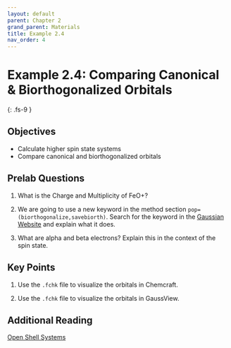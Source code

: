 ```yaml
---
layout: default
parent: Chapter 2
grand_parent: Materials
title: Example 2.4
nav_order: 4
---
```


# Example 2.4: Comparing Canonical & Biorthogonalized Orbitals
{: .fs-9 }

## Objectives
- Calculate higher spin state systems
- Compare canonical and biorthogonalized orbitals

## Prelab Questions

1. What is the Charge and Multiplicity of FeO+?

2. We are going to use a new keyword in the method section `pop=(biorthogonalize,savebiorth)`. Search for the keyword in the [Gaussian Website](https://gaussian.com/population/) and explain what it does.

3. What are alpha and beta electrons? Explain this in the context of the spin state.

## Key Points

1. Use the `.fchk` file to visualize the orbitals in Chemcraft.

2. Use the `.fchk` file to visualize the orbitals in GaussView.

## Additional Reading

[Open Shell Systems](https://www.schulz.chemie.uni-rostock.de/storages/uni-rostock/Alle_MNF/Chemie_Schulz/Computerchemie_2/closed.html)

